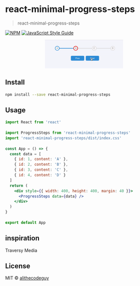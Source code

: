 # react-minimal-progress-steps

> react-minimal-progress-steps

[![NPM](https://img.shields.io/npm/v/react-minimal-progress-steps.svg)](https://www.npmjs.com/package/react-minimal-progress-steps) [![JavaScript Style Guide](https://img.shields.io/badge/code_style-standard-brightgreen.svg)](https://standardjs.com)

<div align="center">
    <img src="./demo.gif" width="250">
</div>

## Install

```bash
npm install --save react-minimal-progress-steps
```

## Usage

```jsx
import React from 'react'

import ProgressSteps from 'react-minimal-progress-steps'
import 'react-minimal-progress-steps/dist/index.css'

const App = () => {
  const data = [
    { id: 1, content: 'A' },
    { id: 2, content: 'B' },
    { id: 3, content: 'C' },
    { id: 4, content: 'D' }
  ]
  return (
    <div style={{ width: 400, height: 400, margin: 40 }}>
      <ProgressSteps data={data} />
    </div>
  )
}

export default App
```

## inspiration

Traversy Media

## License

MIT © [alithecodeguy](https://github.com/alithecodeguy)
